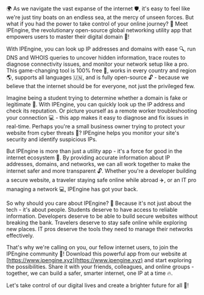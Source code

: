 🌍 As we navigate the vast expanse of the internet 🛡️, it's easy to feel like we're just tiny boats on an endless sea, at the mercy of unseen forces. But what if you had the power to take control of your online journey? 💪 Meet IPEngine, the revolutionary open-source global networking utility app that empowers users to master their digital domain 📡!

With IPEngine, you can look up IP addresses and domains with ease 🔍, run DNS and WHOIS queries to uncover hidden information, trace routes to diagnose connectivity issues, and monitor your network setup like a pro. This game-changing tool is 100% free 💸, works in every country and region 🌎, supports all languages 🇺🇳, and is fully open-source 🔓 - because we believe that the internet should be for everyone, not just the privileged few.

Imagine being a student trying to determine whether a domain is fake or legitimate 🤔. With IPEngine, you can quickly look up the IP address and check its reputation. Or picture yourself as a remote worker troubleshooting your connection 💻 - this app makes it easy to diagnose and fix issues in real-time. Perhaps you're a small business owner trying to protect your website from cyber threats 🚨? IPEngine helps you monitor your site's security and identify suspicious IPs.

But IPEngine is more than just a utility app - it's a force for good in the internet ecosystem 🌈. By providing accurate information about IP addresses, domains, and networks, we can all work together to make the internet safer and more transparent 🔓. Whether you're a developer building a secure website, a traveler staying safe online while abroad ✈️, or an IT pro managing a network 💻, IPEngine has got your back.

So why should you care about IPEngine? 🤔 Because it's not just about the tech - it's about people. Students deserve to have access to reliable information. Developers deserve to be able to build secure websites without breaking the bank. Travelers deserve to stay safe online while exploring new places. IT pros deserve the tools they need to manage their networks effectively.

That's why we're calling on you, our fellow internet users, to join the IPEngine community 🌟! Download this powerful app from our website at [https://www.ipengine.xyz](https://www.ipengine.xyz) and start exploring the possibilities. Share it with your friends, colleagues, and online groups - together, we can build a safer, smarter internet, one IP at a time 🔥.

Let's take control of our digital lives and create a brighter future for all 🌟!
